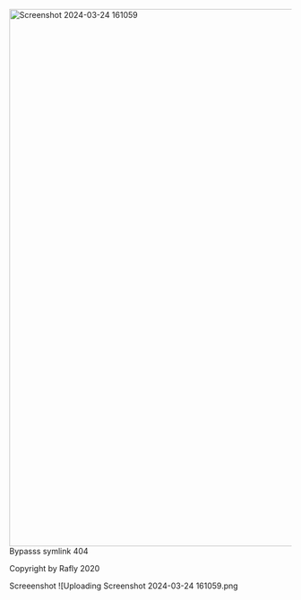<img width="960" alt="Screenshot 2024-03-24 161059" src="https://github.com/Rafly1337/bypasss404/assets/73608587/460b7b0a-deda-4d09-9826-8e29ff6881f4">Bypasss symlink 404

Copyright by Rafly 2020

Screeenshot
![Uploading Screenshot 2024-03-24 161059.png
